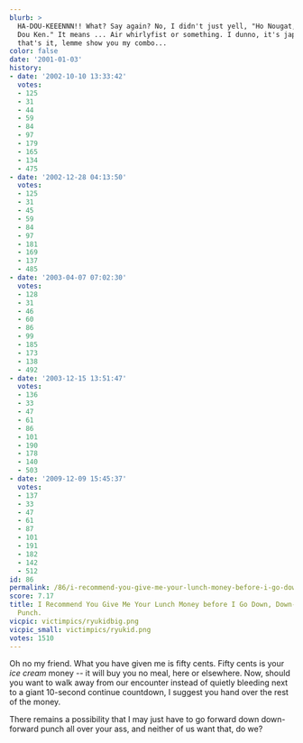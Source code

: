 ```yaml
---
blurb: >
  HA-DOU-KEEENNN!! What? Say again? No, I didn't just yell, "Ho Nougat," I said "Ha
  Dou Ken." It means ... Air whirlyfist or something. I dunno, it's japanese. Okay,
  that's it, lemme show you my combo...
color: false
date: '2001-01-03'
history:
- date: '2002-10-10 13:33:42'
  votes:
  - 125
  - 31
  - 44
  - 59
  - 84
  - 97
  - 179
  - 165
  - 134
  - 475
- date: '2002-12-28 04:13:50'
  votes:
  - 125
  - 31
  - 45
  - 59
  - 84
  - 97
  - 181
  - 169
  - 137
  - 485
- date: '2003-04-07 07:02:30'
  votes:
  - 128
  - 31
  - 46
  - 60
  - 86
  - 99
  - 185
  - 173
  - 138
  - 492
- date: '2003-12-15 13:51:47'
  votes:
  - 136
  - 33
  - 47
  - 61
  - 86
  - 101
  - 190
  - 178
  - 140
  - 503
- date: '2009-12-09 15:45:37'
  votes:
  - 137
  - 33
  - 47
  - 61
  - 87
  - 101
  - 191
  - 182
  - 142
  - 512
id: 86
permalink: /86/i-recommend-you-give-me-your-lunch-money-before-i-go-down-downforward-forward-punch/
score: 7.17
title: I Recommend You Give Me Your Lunch Money before I Go Down, Down-forward, Forward,
  Punch.
vicpic: victimpics/ryukidbig.png
vicpic_small: victimpics/ryukid.png
votes: 1510
---
```


Oh no my friend. What you have given me is fifty cents. Fifty cents is
your *ice cream* money -- it will buy you no meal, here or elsewhere.
Now, should you want to walk away from our encounter instead of quietly
bleeding next to a giant 10-second continue countdown, I suggest you
hand over the rest of the money.

There remains a possibility that I may just have to go forward down
down-forward punch all over your ass, and neither of us want that, do
we?